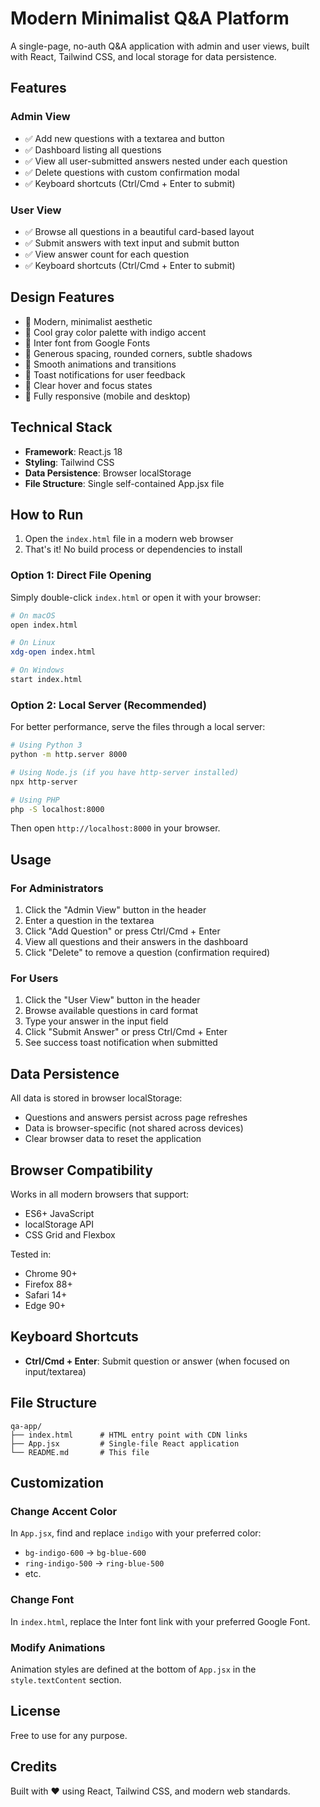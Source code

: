 # Modern Minimalist Q&A Platform

A single-page, no-auth Q&A application with admin and user views, built with React, Tailwind CSS, and local storage for data persistence.

## Features

### Admin View
- ✅ Add new questions with a textarea and button
- ✅ Dashboard listing all questions
- ✅ View all user-submitted answers nested under each question
- ✅ Delete questions with custom confirmation modal
- ✅ Keyboard shortcuts (Ctrl/Cmd + Enter to submit)

### User View
- ✅ Browse all questions in a beautiful card-based layout
- ✅ Submit answers with text input and submit button
- ✅ View answer count for each question
- ✅ Keyboard shortcuts (Ctrl/Cmd + Enter to submit)

## Design Features

- 🎨 Modern, minimalist aesthetic
- 🎨 Cool gray color palette with indigo accent
- 🎨 Inter font from Google Fonts
- 🎨 Generous spacing, rounded corners, subtle shadows
- 🎨 Smooth animations and transitions
- 🎨 Toast notifications for user feedback
- 🎨 Clear hover and focus states
- 📱 Fully responsive (mobile and desktop)

## Technical Stack

- **Framework**: React.js 18
- **Styling**: Tailwind CSS
- **Data Persistence**: Browser localStorage
- **File Structure**: Single self-contained App.jsx file

## How to Run

1. Open the `index.html` file in a modern web browser
2. That's it! No build process or dependencies to install

### Option 1: Direct File Opening
Simply double-click `index.html` or open it with your browser:
```bash
# On macOS
open index.html

# On Linux
xdg-open index.html

# On Windows
start index.html
```

### Option 2: Local Server (Recommended)
For better performance, serve the files through a local server:

```bash
# Using Python 3
python -m http.server 8000

# Using Node.js (if you have http-server installed)
npx http-server

# Using PHP
php -S localhost:8000
```

Then open `http://localhost:8000` in your browser.

## Usage

### For Administrators
1. Click the "Admin View" button in the header
2. Enter a question in the textarea
3. Click "Add Question" or press Ctrl/Cmd + Enter
4. View all questions and their answers in the dashboard
5. Click "Delete" to remove a question (confirmation required)

### For Users
1. Click the "User View" button in the header
2. Browse available questions in card format
3. Type your answer in the input field
4. Click "Submit Answer" or press Ctrl/Cmd + Enter
5. See success toast notification when submitted

## Data Persistence

All data is stored in browser localStorage:
- Questions and answers persist across page refreshes
- Data is browser-specific (not shared across devices)
- Clear browser data to reset the application

## Browser Compatibility

Works in all modern browsers that support:
- ES6+ JavaScript
- localStorage API
- CSS Grid and Flexbox

Tested in:
- Chrome 90+
- Firefox 88+
- Safari 14+
- Edge 90+

## Keyboard Shortcuts

- **Ctrl/Cmd + Enter**: Submit question or answer (when focused on input/textarea)

## File Structure

```
qa-app/
├── index.html      # HTML entry point with CDN links
├── App.jsx         # Single-file React application
└── README.md       # This file
```

## Customization

### Change Accent Color
In `App.jsx`, find and replace `indigo` with your preferred color:
- `bg-indigo-600` → `bg-blue-600`
- `ring-indigo-500` → `ring-blue-500`
- etc.

### Change Font
In `index.html`, replace the Inter font link with your preferred Google Font.

### Modify Animations
Animation styles are defined at the bottom of `App.jsx` in the `style.textContent` section.

## License

Free to use for any purpose.

## Credits

Built with ❤️ using React, Tailwind CSS, and modern web standards.